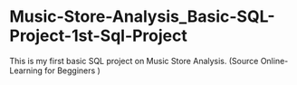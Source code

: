 # Music-Store-Analysis_Basic-SQL-Project-1st-Sql-Project
This is my first basic SQL project on Music Store Analysis. (Source Online-Learning  for Begginers  )
